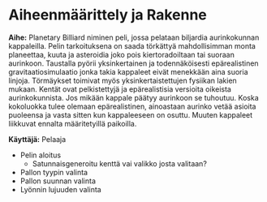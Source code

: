 # Aiheenmäärittely ja Rakenne

**Aihe:** Planetary Billiard niminen peli, jossa pelataan biljardia aurinkokunnan kappaleilla. Pelin tarkoituksena on saada törkättyä mahdollisimman monta planeettaa, kuuta ja asteroidia joko pois kiertoradoiltaan tai suoraan aurinkoon. Taustalla pyörii yksinkertainen ja todennäköisesti epärealistinen gravitaatiosimulaatio jonka takia kappaleet eivät menekkään aina suoria linjoja. Törmäykset toimivat myös yksinkertaistettujen fysiikan lakien mukaan. Kentät ovat pelkistettyjä ja epärealistisia versioita oikeista aurinkokunnista. Jos mikään kappale päätyy aurinkoon se tuhoutuu. Koska kokoluokka tulee olemaan epärealistinen, ainoastaan aurinko vetää asioita puoleensa ja vasta sitten kun kappaleeseen on osuttu. Muuten kappaleet liikkuvat ennalta määritetyillä paikoilla.

**Käyttäjä:** Pelaaja
- Pelin aloitus
	- Satunnaisgeneroitu kenttä vai valikko josta valitaan?
- Pallon tyypin valinta
- Pallon suunnan valinta
- Lyönnin lujuuden valinta
